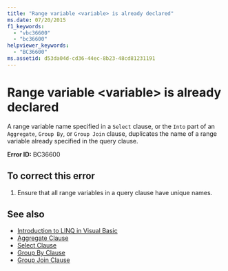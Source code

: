 ```yaml
---
title: "Range variable <variable> is already declared"
ms.date: 07/20/2015
f1_keywords: 
  - "vbc36600"
  - "bc36600"
helpviewer_keywords: 
  - "BC36600"
ms.assetid: d53da04d-cd36-44ec-8b23-48cd81231191
---
```

# Range variable \<variable> is already declared
A range variable name specified in a `Select` clause, or the `Into` part of an `Aggregate`, `Group By`, or `Group Join` clause, duplicates the name of a range variable already specified in the query clause.  
  
 **Error ID:** BC36600  
  
## To correct this error  
  
1. Ensure that all range variables in a query clause have unique names.  
  
## See also

- [Introduction to LINQ in Visual Basic](../../visual-basic/programming-guide/language-features/linq/introduction-to-linq.md)
- [Aggregate Clause](../../visual-basic/language-reference/queries/aggregate-clause.md)
- [Select Clause](../../visual-basic/language-reference/queries/select-clause.md)
- [Group By Clause](../../visual-basic/language-reference/queries/group-by-clause.md)
- [Group Join Clause](../../visual-basic/language-reference/queries/group-join-clause.md)
